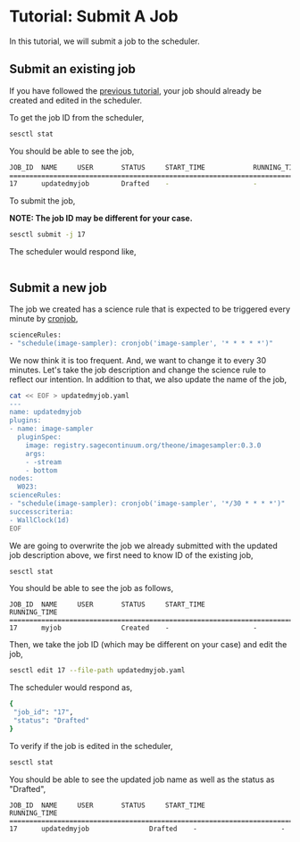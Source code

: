 # Tutorial: Submit A Job
In this tutorial, we will submit a job to the scheduler.

## Submit an existing job
If you have followed the [previous tutorial](./tutorial_editjob.md), your job should already be created and edited in the scheduler.

To get the job ID from the scheduler,
```bash
sesctl stat
```

You should be able to see the job,
```bash
JOB_ID  NAME     USER       STATUS     START_TIME            RUNNING_TIME          
====================================================================================
17      updatedmyjob        Drafted    -                     -                     
```

To submit the job,

__NOTE: The job ID may be different for your case.__
```bash
sesctl submit -j 17
```

The scheduler would respond like,
```bash

```

## Submit a new job

The job we created has a science rule that is expected to be triggered every minute by [cronjob](https://github.com/waggle-sensor/sciencerule-checker/blob/master/docs/supported_functions.md#cronjobprogram_name-cronjob_time),
```bash
scienceRules:
- "schedule(image-sampler): cronjob('image-sampler', '* * * * *')"
```

We now think it is too frequent. And, we want to change it to every 30 minutes. Let's take the job description and change the science rule to reflect our intention. In addition to that, we also update the name of the job,
```bash
cat << EOF > updatedmyjob.yaml
---
name: updatedmyjob
plugins:
- name: image-sampler
  pluginSpec:
    image: registry.sagecontinuum.org/theone/imagesampler:0.3.0
    args:
    - -stream
    - bottom
nodes:
  W023:
scienceRules:
- "schedule(image-sampler): cronjob('image-sampler', '*/30 * * * *')"
successcriteria:
- WallClock(1d)
EOF
```

We are going to overwrite the job we already submitted with the updated job description above, we first need to know ID of the existing job,
```bash
sesctl stat
```

You should be able to see the job as follows,
```
JOB_ID  NAME     USER       STATUS     START_TIME            RUNNING_TIME          
====================================================================================
17      myjob               Created    -                     -                     
```

Then, we take the job ID (which may be different on your case) and edit the job,
```bash
sesctl edit 17 --file-path updatedmyjob.yaml
```

The scheduler would respond as,
```bash
{
 "job_id": "17",
 "status": "Drafted"
}
```

To verify if the job is edited in the scheduler,
```bash
sesctl stat
```

You should be able to see the updated job name as well as the status as "Drafted",
```
JOB_ID  NAME     USER       STATUS     START_TIME            RUNNING_TIME          
====================================================================================
17      updatedmyjob               Drafted    -                     -                     
```